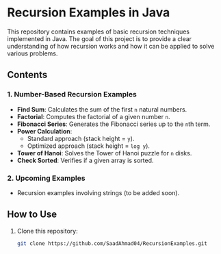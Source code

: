 # Recursion Examples in Java

This repository contains examples of basic recursion techniques implemented in Java. The goal of this project is to provide a clear understanding of how recursion works and how it can be applied to solve various problems.

## Contents

### **1. Number-Based Recursion Examples**
- **Find Sum**: Calculates the sum of the first `n` natural numbers.
- **Factorial**: Computes the factorial of a given number `n`.
- **Fibonacci Series**: Generates the Fibonacci series up to the `n`th term.
- **Power Calculation**:
  - Standard approach (stack height = `y`).
  - Optimized approach (stack height = `log y`).
- **Tower of Hanoi**: Solves the Tower of Hanoi puzzle for `n` disks.
- **Check Sorted**: Verifies if a given array is sorted.

### **2. Upcoming Examples**
- Recursion examples involving strings (to be added soon).

## How to Use

1. Clone this repository:
   ```bash
   git clone https://github.com/SaadAhmad04/RecursionExamples.git
